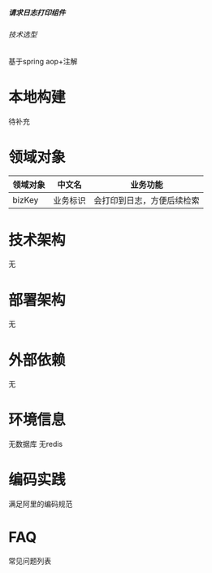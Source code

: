 ##### 请求日志打印组件

###### 技术选型

基于spring aop+注解

# 本地构建

待补充

# 领域对象

| 领域对象 |中文名|业务功能|
|--| --- | --- |
| bizKey |业务标识|会打印到日志，方便后续检索|

# 技术架构

无

# 部署架构

无

# 外部依赖

无

# 环境信息

无数据库
无redis

# 编码实践

满足阿里的编码规范

# FAQ

常见问题列表



